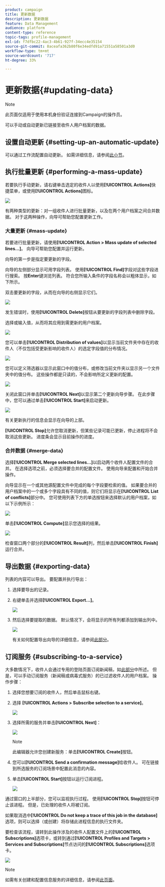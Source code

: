 ```yaml
---
product: campaign
title: 更新数据
description: 更新数据
feature: Data Management
audience: platform
content-type: reference
topic-tags: profile-management
exl-id: f7dfbc22-4ac3-4b61-927f-34ecc4e35154
source-git-commit: 8aceafa362b80f6e34edfd91a71551a58501a3d0
workflow-type: tm+mt
source-wordcount: '717'
ht-degree: 33%

---
```


# 更新数据{#updating-data}

>[!NOTE]
>
>此页面仅适用于使用本机身份验证连接到Campaign的操作员。

可以手动或自动更新已链接至收件人用户档案的数据。

## 设置自动更新 {#setting-up-an-automatic-update}

可以通过工作流配置自动更新。 如需详细信息，请参阅[此小节](../../workflow/using/update-data.md)。

## 执行批量更新 {#performing-a-mass-update}

若要执行手动更新，请右键单击选定的收件人以使用&#x200B;**[!UICONTROL Actions]**&#x200B;快捷菜单，或使用&#x200B;**[!UICONTROL Actions]**&#x200B;图标。

![](assets/s_ncs_user_action_icon.png)

有两种类型的更新：对一组收件人进行批量更新，以及在两个用户档案之间合并数据。 对于这两种操作，向导可帮助您配置更新工作。

### 大量更新 {#mass-update}

若要进行批量更新，请使用&#x200B;**[!UICONTROL Action > Mass update of selected lines...]**。 向导可帮助您配置并运行更新。

向导的第一步是指定要更新的字段。

向导的左侧部分显示可用字段列表。 使用&#x200B;**[!UICONTROL Find]**&#x200B;字段对这些字段进行搜索。 按&#x200B;**Enter**&#x200B;键浏览列表。 符合您所输入条件的字段名称会以粗体显示，如下所示。

双击要更新的字段，从而在向导的右侧显示它们。

![](assets/s_ncs_user_update_wizard01_1.png)

发生错误时，使用&#x200B;**[!UICONTROL Delete]**&#x200B;按钮从要更新的字段列表中删除字段。

选择或输入值，从而将其应用到需更新的用户档案。

![](assets/s_ncs_user_update_wizard01_12.png)

您可以单击&#x200B;**[!UICONTROL Distribution of values]**&#x200B;以显示当前文件夹中存在的收件人（不仅包括受更新影响的收件人）的选定字段值的分布情况。

![](assets/s_ncs_user_update_wizard01_2.png)

您可以定义筛选器以显示此窗口中的值分布，或修改当前文件夹以显示另一个文件夹中的值分布。 这些操作都是只读的，不会影响所定义更新的配置。

![](assets/s_ncs_user_update_wizard01_3.png)

关闭此窗口并单击&#x200B;**[!UICONTROL Next]**&#x200B;以显示第二个更新向导步骤。 在此步骤中，您可以通过单击&#x200B;**[!UICONTROL Start]**&#x200B;来启动更新。

![](assets/s_ncs_user_update_wizard01_4.png)

有关更新执行的信息会显示在向导的上部。

**[!UICONTROL Stop]**&#x200B;允许您取消更新，但某些记录可能已更新，停止进程将不会取消这些更新。 进度条会显示目前操作的进度。

### 合并数据 {#merge-data}

选择&#x200B;**[!UICONTROL Merge selected lines...]**&#x200B;以启动两个收件人配置文件的合并。 在选择选项之前，必须选择要合并的配置文件。 使用向导来配置和开始合并操作。

向导显示在一个或其他源配置文件中完成的每个字段要检索的值。 如果要合并的用户档案中的一个或多个字段具有不同的值，则它们将显示在&#x200B;**[!UICONTROL List of conflicts]**&#x200B;部分中。 您可使用列表下方的单选按钮来选择默认的用户档案，如以下示例所示：

![](assets/s_ncs_user_merge_wizard01_1.png)

单击&#x200B;**[!UICONTROL Compute]**&#x200B;显示您选择的结果。

![](assets/s_ncs_user_merge_wizard01_2.png)

检查窗口两个部分的&#x200B;**[!UICONTROL Result]**&#x200B;列，然后单击&#x200B;**[!UICONTROL Finish]**&#x200B;运行合并。

## 导出数据 {#exporting-data}

列表的内容可以导出。 要配置并执行导出：

1. 选择要导出的记录。
1. 右键单击并选择&#x200B;**[!UICONTROL Export...]**。

   ![](assets/s_ncs_user_export_list.png)

1. 然后选择要提取的数据。 默认情况下，会将显示的所有列都添加到输出列中。

   ![](assets/s_ncs_user_export_list_start.png)

   有关如何配置导出向导的详细信息，请参阅[此部分](../../platform/using/executing-export-jobs.md)。

## 订阅服务 {#subscribing-to-a-service}

大多数情况下，收件人会通过专用的登陆页面订阅新闻稿，如[此部分](../../delivery/using/managing-subscriptions.md)中所述。 但是，可以手动订阅服务（新闻稿或病毒式服务）的已过滤收件人的用户档案。 操作步骤：

1. 选择您想要订阅的收件人，然后单击鼠标右键。
1. 选择 **[!UICONTROL Actions > Subscribe selection to a service]**。

   ![](assets/s_ncs_user_selection_subscribe_service.png)

1. 选择所需的服务并单击&#x200B;**[!UICONTROL Next]**：

   ![](assets/s_ncs_user_selection_subscribe_service_2.png)

   >[!NOTE]
   >
   >此编辑器允许您创建新服务：单击&#x200B;**[!UICONTROL Create]**&#x200B;按钮。

1. 您可以&#x200B;**[!UICONTROL Send a confirmation message]**&#x200B;给收件人。 可在链接到所选服务的订阅场景中配置此消息的內容。
1. 单击&#x200B;**[!UICONTROL Start]**&#x200B;按钮以运行订阅进程。

   ![](assets/s_ncs_user_selection_subscribe_service_3.png)

通过窗口的上半部分，您可以监视执行过程。 使用&#x200B;**[!UICONTROL Stop]**&#x200B;按钮可停止该进程。 但是，已处理的收件人将被订阅。

如果取消选中&#x200B;**[!UICONTROL Do not keep a trace of this job in the database]**&#x200B;选项，则可以选择（或创建）将存储此进程信息的执行文件夹。

要检查该流程，请转到此操作涉及的收件人配置文件上的&#x200B;**[!UICONTROL Subscriptions]**&#x200B;选项卡，或转到通过&#x200B;**[!UICONTROL Profiles and Targets > Services and Subscriptions]**&#x200B;节点访问的&#x200B;**[!UICONTROL Subscriptions]**&#x200B;选项卡。

![](assets/s_ncs_user_selection_subscribe_service_4.png)

>[!NOTE]
>
>如需有关创建和配置信息服务的详细信息，请参阅[此页面](../../delivery/using/managing-subscriptions.md)。
